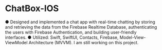 # ChatBox-IOS

● Designed and implemented a chat app with real-time chatting by storing and retrieving the data from the Firebase Realtime Database, authenticating the users with Firebase Authentication, and building user-friendly interfaces.
● Utilized: Swift, SwiftUI, Contacts, Firebase, Model-View-ViewModel Architecture (MVVM).
I am still working on this project.
